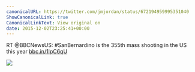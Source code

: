```yaml
---
canonicalURL: https://twitter.com/jmjordan/status/672194959995351040
ShowCanonicalLink: true
CanonicalLinkText: View original on
date: 2015-12-02T23:25:41+00:00
---
```

RT @BBCNewsUS: #SanBernardino is the 355th mass shooting in the US this year [bbc.in/1IpC6qU](http://bbc.in/1IpC6qU)

![](/images/672194959995351040-CVQVohGW4AEYkv0.jpg)
